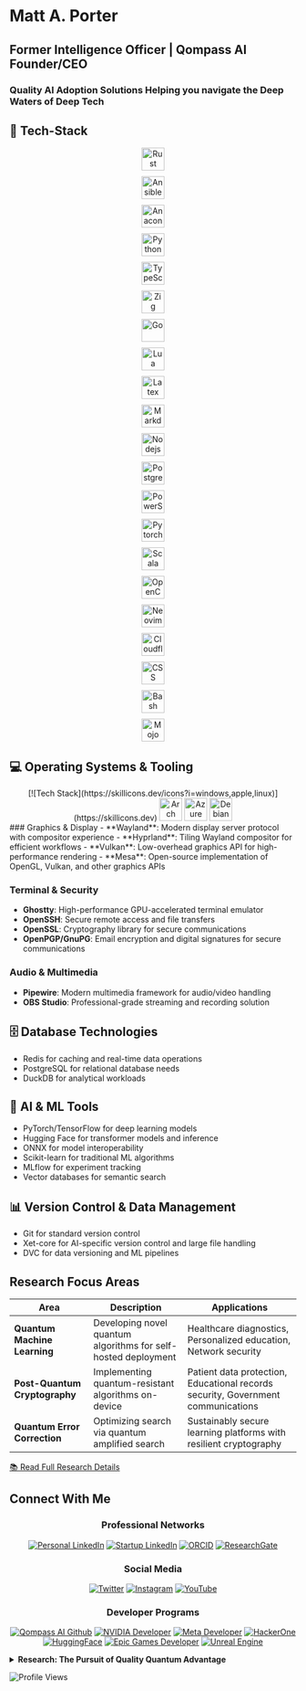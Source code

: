 # Matt A. Porter

## Former Intelligence Officer | Qompass AI Founder/CEO

<h3>Quality AI Adoption Solutions Helping you navigate the Deep Waters of Deep Tech</h3>

## 🔭 Tech-Stack

<div align="center" style="display: flex; flex-direction: column; align-items: center; gap: 10px;">
  <img src="https://skillicons.dev/icons?i=rust" alt="Rust" width="40" height="40"/>
  <img src="https://skillicons.dev/icons?i=ansible" alt="Ansible" width="40" height="40"/>
  <img src="https://skillicons.dev/icons?i=anaconda" alt="Anaconda" width="40" height="40"/>
  <img src="https://skillicons.dev/icons?i=py" alt="Python" width="40" height="40"/>
  <img src="https://skillicons.dev/icons?i=ts" alt="TypeScript" width="40" height="40"/>
  <img src="https://skillicons.dev/icons?i=zig" alt="Zig" width="40" height="40"/>
  <img src="https://skillicons.dev/icons?i=go" alt="Go" width="40" height="40"/>
  <img src="https://skillicons.dev/icons?i=lua" alt="Lua" width="40" height="40"/>
  <img src="https://skillicons.dev/icons?i=latex" alt="Latex" width="40" height="40"/>
  <img src="https://skillicons.dev/icons?i=md" alt="Markdown" width="40" height="40"/>
  <img src="https://skillicons.dev/icons?i=nodejs" alt="Nodejs" width="40" height="40"/>
  <img src="https://skillicons.dev/icons?i=postgres" alt="Postgres" width="40" height="40"/>
  <img src="https://skillicons.dev/icons?i=powershell" alt="PowerShell" width="40" height="40"/>
  <img src="https://skillicons.dev/icons?i=pytorch" alt="Pytorch" width="40" height="40"/>
  <img src="https://skillicons.dev/icons?i=scala" alt="Scala" width="40" height="40"/>
  <img src="https://skillicons.dev/icons?i=opencv" alt="OpenCV" width="40" height="40"/>
  <img src="https://skillicons.dev/icons?i=neovim" alt="Neovim" width="40" height="40"/>
  <img src="https://skillicons.dev/icons?i=cloudflare" alt="Cloudflare" width="40" height="40"/>
  <img src="https://skillicons.dev/icons?i=css" alt="CSS" width="40" height="40"/>
  <img src="https://skillicons.dev/icons?i=bash" alt="Bash" width="40" height="40"/>
  <img src="https://img.shields.io/badge/Mojo-FF5A00?style=for-the-badge&logo=mojo&logoColor=white&sanitize=true" title="Mojo 🔥" alt="Mojo" width="40" height="40"/>

</div>

## 💻 Operating Systems & Tooling

<div align="center">
[![Tech Stack](https://skillicons.dev/icons?i=windows,apple,linux)](https://skillicons.dev)

<img src="https://skillicons.dev/icons?i=arch" alt="Arch" width="40" height="40"/>
<img src="https://skillicons.dev/icons?i=azure" alt="Azure" width="40" height="40"/>
<img src="https://skillicons.dev/icons?i=debian" alt="Debian" width="40" height="40"/>

</div>
### Graphics & Display
- **Wayland**: Modern display server protocol with compositor experience
- **Hyprland**: Tiling Wayland compositor for efficient workflows
- **Vulkan**: Low-overhead graphics API for high-performance rendering
- **Mesa**: Open-source implementation of OpenGL, Vulkan, and other graphics APIs

### Terminal & Security
- **Ghostty**: High-performance GPU-accelerated terminal emulator
- **OpenSSH**: Secure remote access and file transfers
- **OpenSSL**: Cryptography library for secure communications
- **OpenPGP/GnuPG**: Email encryption and digital signatures for secure communications

### Audio & Multimedia
- **Pipewire**: Modern multimedia framework for audio/video handling
- **OBS Studio**: Professional-grade streaming and recording solution


## 🗄️ Database Technologies
- Redis for caching and real-time data operations
- PostgreSQL for relational database needs
- DuckDB for analytical workloads

## 🤖 AI & ML Tools
- PyTorch/TensorFlow for deep learning models
- Hugging Face for transformer models and inference
- ONNX for model interoperability
- Scikit-learn for traditional ML algorithms
- MLflow for experiment tracking
- Vector databases for semantic search

## 📊 Version Control & Data Management
- Git for standard version control
- Xet-core for AI-specific version control and large file handling
- DVC for data versioning and ML pipelines


## Research Focus Areas

| Area                         | Description                                                  | Applications                                                           |
|------------------------------|--------------------------------------------------------------|-----------------------------------------------------------------------|
| **Quantum Machine Learning** | Developing novel quantum algorithms for self-hosted deployment | Healthcare diagnostics, Personalized education, Network security        |
| **Post-Quantum Cryptography**| Implementing quantum-resistant algorithms on-device          | Patient data protection, Educational records security, Government communications |
| **Quantum Error Correction** | Optimizing search via quantum amplified search               | Sustainably secure learning platforms with resilient cryptography                      |

[📚 Read Full Research Details](#detailed-research)

## Connect With Me

<h3 align="center">Professional Networks</h3>
<div align="center">
  
[![Personal LinkedIn](https://img.shields.io/badge/LinkedIn-Matt--Porter-blue?style=flat-square&logo=linkedin)](https://www.linkedin.com/in/matt-a-porter-103535224/)
[![Startup LinkedIn](https://img.shields.io/badge/LinkedIn-Matt--Porter-blue?style=flat-square&logo=linkedin)](https://www.linkedin.com/in/https://www.linkedin.com/company/95058568/)
[![ORCID](https://img.shields.io/badge/ORCID-0000--0002--0302--4812-green?style=flat-square&logo=orcid)](https://orcid.org/0000-0002-0302-4812)
[![ResearchGate](https://img.shields.io/badge/ResearchGate-Matt--Porter-blue?style=flat-square&logo=researchgate)](https://www.researchgate.net/profile/Matt-Porter-7)

</div>

<h3 align="center">Social Media</h3>
<div align="center">
  
[![Twitter](https://img.shields.io/badge/Twitter-@PhaedrusFlow-blue?style=flat-square&logo=twitter)](https://twitter.com/PhaedrusFlow)
[![Instagram](https://img.shields.io/badge/Instagram-phaedrusflow-purple?style=flat-square&logo=instagram)](https://www.instagram.com/phaedrusflow)
[![YouTube](https://img.shields.io/badge/YouTube-QompassAI-red?style=flat-square&logo=youtube)](https://www.youtube.com/@qompassai)

</div>

<h3 align="center">Developer Programs</h3>
<div align="center">
 
 [![Qompass AI Github](https://img.shields.io/badge/Unreal_Engine-0E1128?style=for-the-badge&logo=unreal-engine&logoColor=white)](https://github.com/qompassai)
[![NVIDIA Developer](https://img.shields.io/badge/NVIDIA-Developer_Program-76B900?style=for-the-badge&logo=nvidia&logoColor=white)](https://developer.nvidia.com/)
[![Meta Developer](https://img.shields.io/badge/Meta-Developer_Program-0668E1?style=for-the-badge&logo=meta&logoColor=white)](https://developers.facebook.com/)
[![HackerOne](https://img.shields.io/badge/-HackerOne-%23494649?style=for-the-badge&logo=hackerone&logoColor=white)](https://hackerone.com/phaedrusflow)
[![HuggingFace](https://img.shields.io/badge/HuggingFace-qompass-yellow?style=flat-square&logo=huggingface)](https://huggingface.co/qompass)
[![Epic Games Developer](https://img.shields.io/badge/Epic_Games-Developer_Program-313131?style=for-the-badge&logo=epic-games&logoColor=white)](https://dev.epicgames.com/)
[![Unreal Engine](https://img.shields.io/badge/Unreal_Engine-0E1128?style=for-the-badge&logo=unreal-engine&logoColor=white)](https://www.unrealengine.com/en-US/)

</div>




<details id="detailed-research">
  <summary><strong>Research: The Pursuit of Quality Quantum Advantage</strong></summary>

The foundation of quantum computing begins with the Schrödinger equation:
$$i\hbar\frac{\partial}{\partial t}\Psi(\mathbf{r},t) = \hat{H}\Psi(\mathbf{r},t)$$

**Schrodinger Legend:**
- $i$: imaginary unit
- $\hbar$: reduced Planck constant
- $\Psi(\mathbf{r},t)$: wavefunction at position $\mathbf{r}$ and time $t$
- $\hat{H}$: Hamiltonian operator


A qubit state forms the computational basis:
$|\psi\rangle = \alpha|0\rangle + \beta|1\rangle$ where $|\alpha|^2 + |\beta|^2 = 1$

**Qubit Legend:**
- $|\psi\rangle$: quantum state
- $\alpha, \beta$: complex probability amplitudes
- $|0\rangle, |1\rangle$: computational basis states
- $|\alpha|^2 + |\beta|^2 = 1$: normalization constraint

## Grover's Algorithm

**Quantum State Preparation:**
$$|\psi_0\rangle = \frac{1}{\sqrt{N}}\sum_{x=0}^{N-1}|x\rangle$$

**Grover Iteration (applied ~$\frac{\pi}{4}\sqrt{N}$ times):**
$$G = (2|\psi_0\rangle\langle\psi_0| - I) \cdot O_f$$

**Oracle Operation:**
$$O_f|x\rangle = \begin{cases} 
-|x\rangle & \text{if } f(x) = 1 \\
|x\rangle & \text{if } f(x) = 0
\end{cases}$$

**Success Probability:**
$$P_{\text{success}} = \sin^2\left((2r+1)\arcsin\sqrt{\frac{M}{N}}\right)$$

**Grover's Legend:**
- $N = 2^n$: Size of search space (where n is number of qubits)
- $|\psi_0\rangle$: Uniform superposition of all basis states
- $O_f$: Oracle function marking solution states with phase flip
- $G$: Grover operator (one iteration)
- $M$: Number of solutions in the search space
- $r$: Number of Grover iterations performed
- $f(x)$: Function that returns 1 for solutions, 0 otherwise
- $I$: Identity operator


### Research Interests

#### 1. Quantum Machine Learning Algorithms

*Developing novel quantum algorithms to optimize on-device AI training and inference*

- **Medicine**: Equipping clinicians and learners to adopt quality AI tooling to support patient care
- **Education**: Personalizing learning paths via safe, secure, and trustworthy AI
- **Security**: Migration of IPV4 to IPV6 as it relates to network attack pattern detection  

#### 2. Quantum-Resistant Cryptography Implementation

*Advancing the practical deployment of post-quantum algorithms in real-world systems.*

- **Medicine**: Protecting patient data across multi-institution research networks
- **Education**: Securing student records and assessment platforms from future threats
- **Security**: Ensuring long-term confidentiality of sensitive government communications

#### 3. Quantum Error Correction
Improving quantum circuit reliability through advanced error mitigation techniques.
- **Medicine**: Enabling reliable quantum simulations for synthetic data generation
- **Education**: Securing computing platforms with post-quantum cryptography for student learning
- **Security**: Conducting FIPS 140-3 validation testing on cryptographic implementations to ensure compliance while preserving functionality during system degradation

# Post-Quantum Cryptography

## ML-KEM (Kyber)

ML-KEM operates in the polynomial ring $R_q = \mathbb{Z}_q[X]/(X^n + 1)$

**Key Generation:**
$$\text{pk} = (A, t = As + e)$$

**Encapsulation:**
$$c = (c_1 = A^T r + e_1, c_2 = t^T r + e_2 + \lfloor q/2 \rfloor m)$$

**Decapsulation:**
$$m' = \left\lceil\left(c_2 - s^T c_1\right) \cdot \frac{2}{q}\right\rceil$$

**ML-KEM Legend:**
- $R_q$: polynomial ring with coefficients in $\mathbb{Z}_q$
- $\mathbb{Z}_q$: integers modulo $q$
- $n$: polynomial degree (typically 256)
- $A$: public random matrix
- $s$: secret vector of small polynomials
- $e, e_1, e_2$: error vectors with small coefficients
- $r$: random vector used for encryption
- $m$: message bit (0 or 1)
- $m'$: recovered message bit
- $\text{pk}$: public key
- $t$: public key component
- $c, c_1, c_2$: ciphertext components
- $q$: modulus (typically 3329)

## ML-DSA (Dilithium)

**Key Generation:**
$$\text{pk} = (A, t = A s)$$

**Signature Generation:**
- Sample $y$ and compute $w = Ay$
- Compute challenge $c$ from message digest and $w$
- Compute $z = y + cs$
- Signature: $(z, h)$ where $h$ is a hint vector

**Verification:**
$$\|z\| < \gamma_1 \text{ and } \|Az - ct\| < \gamma_2$$

**ML-DSA Legend:**
- $A$: public random matrix
- $s$: secret key vector
- $\text{pk}$: public key
- $t$: public key component
- $y$: masking vector sampled during signing
- $w$: commitment value
- $c$: challenge hash
- $z$: response vector
- $h$: hint vector for verification
- $\gamma_1, \gamma_2$: bound parameters for verification
- $\|\cdot\|$: vector norm

## SLH-DSA (SPHINCS+)

**Hash-based Hypertree:**
- FORS few-time signature: 
$$\text{FORS-Sign}_{\text{SK}}(M) = (\text{sk}_1, \ldots, \text{sk}_k, \text{Auth}_1, \ldots, \text{Auth}_k)$$

- WOTS+ chain function:
$$f^i(x) = F(f^{i-1}(x), i-1)$$

- Signature verification:
$$\text{root} = \text{FORS-Verify}(M, \sigma_{\text{FORS}})$$

**SLH-DSA Legend:**
- FORS: Forest Of Random Subsets (few-time signature)
- WOTS+: Winternitz One-Time Signature+
- $\text{SK}$: secret key
- $M$: message
- $\text{sk}_1, \ldots, \text{sk}_k$: revealed secret key elements
- $\text{Auth}_1, \ldots, \text{Auth}_k$: authentication paths
- $f^i(x)$: hash chain function applied $i$ times
- $F$: cryptographic hash function
- $\sigma_{\text{FORS}}$: FORS signature component
- $\text{root}$: Merkle tree root for verification

## FN-DSA (Falcon)

**NTRU Equation:**
$$fG - gF = q \mod (X^N + 1)$$

**Key Generation:**
- Private key: small polynomials $(f, g, F, G)$
- Public key: $h = g/f \mod q$

**Signature Generation:**
- For message $m$ with hash $c$, find small $(s_1, s_2)$ such that:
$$s_1 + s_2h = c \mod q$$

**Verification:**
- Check if $\|s\| < \beta$ and $s_1 + s_2h = c \mod q$


**FN-DSA Legend:**
- $f, g, F, G$: private key polynomials with small coefficients
- $q$: modulus
- $(X^N + 1)$: polynomial modulus (typically $N$ is a power of 2)
- $h$: public key polynomial
- $m$: message
- $c$: hash of message mapped to a polynomial
- $s_1, s_2$: signature polynomials
- $s$: combined signature vector $(s_1, s_2)$
- $\beta$: signature norm bound
- $\|s\|$: Euclidean norm of signature

## Hybrid Key Establishment

If $Z$ is a classical shared secret (e.g., from ECDH) and $T$ is a post-quantum shared secret:

$$Z' = Z \parallel T$$

The final key is derived using a key derivation function:

$$K = \text{KDF}(Z')$$

**Hybrid Key Legend:**
- $Z$: shared secret from classical algorithm (e.g., ECDH)
- $T$: shared secret from post-quantum algorithm (e.g., ML-KEM)
- $\parallel$: concatenation operation
- $Z'$: combined shared secret
- $\text{KDF}$: Key Derivation Function
- $K$: final derived key material

</details>

![Profile Views](https://komarev.com/ghpvc/?username=phaedrusflow)
